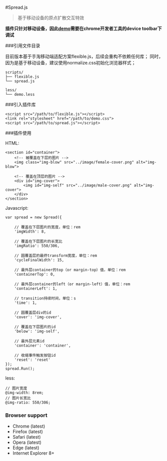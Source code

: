 #Spread.js

>基于移动设备的原点扩散交互特效

**插件只针对移动设备，因此[demo](http://1.junreycen.applinzi.com/spread-effects/html/demo.html)需要在chrome开发者工具的device toolbar下调试**


###引用文件目录

目前版本基于手淘移动端适配方案flexible.js，后续会重构不依赖任何库；
同时，因为是基于移动设备，建议使用normalize.css初始化浏览器样式；
```
scripts/
├── flexible.js
└── spread.js

less/
└── demo.less
```


###引入插件库

```
<script src="/path/to/flexible.js"></script>
<link rel="stylesheet" href="/path/to/demo.css">
<script src="/path/to/spread.js"></script>
```


###插件使用

HTML:
```
<section id="container">
    <!-- 被覆盖在下层的图片 -->
    <img class="img-blow" src="../image/female-cover.png" alt="img-blow">

    <!-- 覆盖在顶层的图片 -->
    <div id="img-cover">
        <img id="img-self" src="../image/male-cover.png" alt="img-cover">
    </div>
</section>
```

Javascript:
```
var spread = new Spread({

    // 覆盖在下层图片的宽度，单位：rem
    'imgWidth': 8,

    // 覆盖在下层图片的长宽比
    'imgRatio': 550/306,

    // 圆覆盖层的最终transform宽度，单位：rem
    'cycleFinalWidth': 15,

    // 最外层container的top（or margin-top）值，单位：rem
    'containerTop': 0,

    // 最外层container的left（or margin-left）值，单位：rem
    'containerLeft': 1,

    // transition持续时间，单位：s
    'time': 1,

    // 圆覆盖层div的id
    'cover': 'img-cover',

    // 覆盖在下层图片的id
    'below': 'img-self',

    // 最外层元素id
    'container': 'container',

    // 收缩事件触发按钮id
    'reset': 'reset'
});     
spread.Run();
```

less:
```
// 图片宽度
@img-width: 8rem;
// 图片长宽比
@img-ratio: 550/306;
```

### Browser support

- Chrome (latest)
- Firefox (latest)
- Safari (latest)
- Opera (latest)
- Edge (latest)
- Internet Explorer 8+